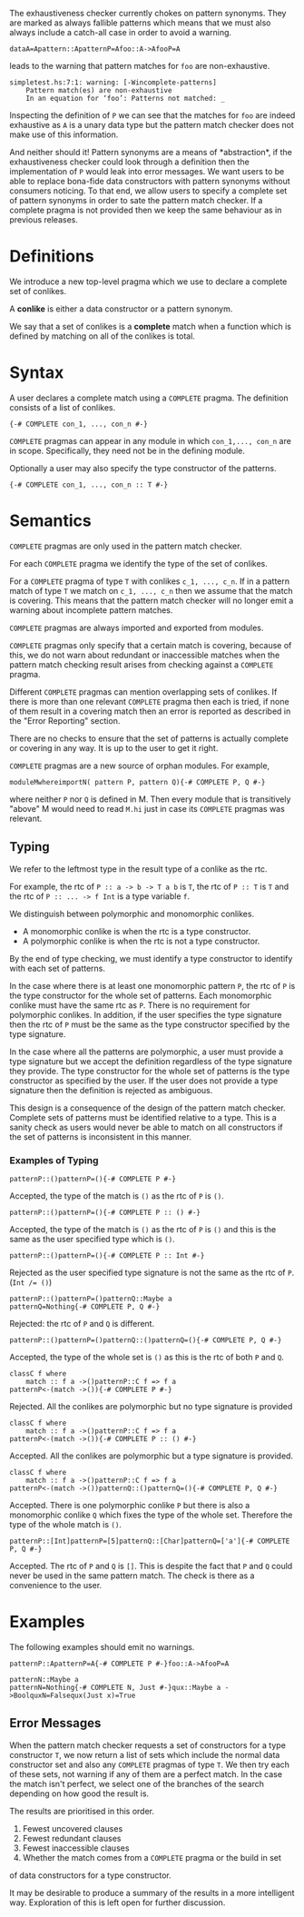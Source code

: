 
The exhaustiveness checker currently chokes on pattern synonyms. 
They are marked as always fallible patterns which means that we must also always include a catch-all case in order to avoid a warning.

```
dataA=Apattern::ApatternP=Afoo::A->AfooP=A
```


leads to the warning that pattern matches for `foo` are non-exhaustive.

```wiki
simpletest.hs:7:1: warning: [-Wincomplete-patterns]
    Pattern match(es) are non-exhaustive
    In an equation for ‘foo’: Patterns not matched: _
```


Inspecting the definition of `P` we can see that the matches for `foo` are indeed exhaustive as `A` is a unary data type but the pattern match checker does not make use of this information.


And neither should it! Pattern synonyms are a means of \*abstraction\*, if the exhaustiveness checker could look through a definition then the implementation of `P` would leak into error messages. 
We want users to be able to replace bona-fide data constructors with pattern synonyms without consumers noticing. 
To that end, we allow users to specify a complete set of pattern synonyms in order to sate the pattern match checker. If a complete pragma is not provided then we keep the same behaviour as in previous releases.

# Definitions


We introduce a new top-level pragma which we use to declare a complete set of conlikes.


A **conlike** is either a data constructor or a pattern synonym.


We say that a set of conlikes is a **complete** match when a function which is defined by matching on all of the conlikes is total.

# Syntax


A user declares a complete match using a `COMPLETE` pragma. The definition consists of a list of conlikes. 

```
{-# COMPLETE con_1, ..., con_n #-}
```

`COMPLETE` pragmas can appear in any module in which `con_1,..., con_n` are in scope. Specifically, they need not be in the defining module.


Optionally a user may also specify the type constructor of the patterns.

```
{-# COMPLETE con_1, ..., con_n :: T #-}
```

# Semantics

`COMPLETE` pragmas are only used in the pattern match checker. 


For each `COMPLETE` pragma we identify the type of the set of conlikes. 


For a `COMPLETE` pragma of type `T` with conlikes `c_1, ..., c_n`. If in a pattern match of type `T` we match on `c_1, ..., c_n` then
we assume that the match is covering. This means that the pattern match checker will no longer emit a warning about incomplete pattern matches. 

`COMPLETE` pragmas are always imported and exported from modules. 

`COMPLETE` pragmas only specify that a certain match is covering, because of this, we do not warn about redundant or inaccessible matches when the pattern match checking result arises
from checking against a `COMPLETE` pragma.


Different `COMPLETE` pragmas can mention overlapping sets of conlikes. If there is more than one relevant `COMPLETE` pragma then each is tried, if none of them result in a covering match then an error is reported
as described in the "Error Reporting" section.


There are no checks to ensure that the set of patterns is actually complete or covering in any way. It is up to the user to get it right.

`COMPLETE` pragmas are a new source of orphan modules. For example,

```
moduleMwhereimportN( pattern P, pattern Q){-# COMPLETE P, Q #-}
```


where neither `P` nor `Q` is defined in M.  Then every module that is
transitively "above" M would need to read `M.hi` just in case its
`COMPLETE` pragmas was relevant.

## Typing


We refer to the leftmost type in the result type of a conlike as the rtc.


For example, the rtc of `P :: a -> b -> T a b` is `T`, the rtc of `P :: T` is `T` and the rtc of `P :: ... -> f Int` is a type variable `f`. 


We distinguish between polymorphic and monomorphic conlikes. 

- A monomorphic conlike is when the rtc is a type constructor.
- A polymorphic conlike is when the rtc is not a type constructor.


By the end of type checking, we must identify a type constructor to identify with each set of patterns. 


In the case where there is at least one monomorphic pattern `P`,  the rtc of `P` is the type constructor for the whole set of patterns. 
Each monomorphic conlike must have the same rtc as `P`.
There is no requirement for polymorphic conlikes.
In addition, if the user specifies the type signature then the rtc of `P` must be the same as the type constructor specified by the type signature. 


In the case where all the patterns are polymorphic, a user must provide a type signature but we accept the definition regardless of the type signature they provide. 
The type constructor for the whole set of patterns is the type constructor as specified by the user. If the user does not provide a type signature then the definition is rejected as ambiguous. 


This design is a consequence of the design of the pattern match checker. Complete sets of patterns must be identified relative to a type. 
This is a sanity check as users would never be able to match on all constructors if the set of patterns is inconsistent in this manner.

### Examples of Typing

```
patternP::()patternP=(){-# COMPLETE P #-}
```


Accepted, the type of the match is `()` as the rtc of `P` is `()`.

```
patternP::()patternP=(){-# COMPLETE P :: () #-}
```


Accepted, the type of the match is `()` as the rtc of `P` is `()` and this is the same as the user specified type which is `()`.

```
patternP::()patternP=(){-# COMPLETE P :: Int #-}
```


Rejected as the user specified type signature is not the same as the rtc of `P`. (`Int /= ()`)

```
patternP::()patternP=()patternQ::Maybe a
patternQ=Nothing{-# COMPLETE P, Q #-}
```


Rejected: the rtc of `P` and `Q` is different.

```
patternP::()patternP=()patternQ::()patternQ=(){-# COMPLETE P, Q #-}
```


Accepted, the type of the whole set is `()` as this is the rtc of both `P` and `Q`.

```
classC f where
    match :: f a ->()patternP::C f => f a
patternP<-(match ->()){-# COMPLETE P #-}
```


Rejected. All the conlikes are polymorphic but no type signature is provided

```
classC f where
    match :: f a ->()patternP::C f => f a
patternP<-(match ->()){-# COMPLETE P :: () #-}
```


Accepted. All the conlikes are polymorphic but a type signature is provided.

```
classC f where
    match :: f a ->()patternP::C f => f a
patternP<-(match ->())patternQ::()patternQ=(){-# COMPLETE P, Q #-}
```


Accepted. There is one polymorphic conlike `P` but there is also a monomorphic conlike `Q` which fixes the type of the whole set. Therefore the type of the whole match is `()`. 

```
patternP::[Int]patternP=[5]patternQ::[Char]patternQ=['a']{-# COMPLETE P, Q #-}
```


Accepted. The rtc of `P` and `Q` is `[]`. This is despite the fact that `P` and `Q` could never be used in the same pattern match. The check is there as a convenience to the user.

# Examples


The following examples should emit no warnings.

```
patternP::ApatternP=A{-# COMPLETE P #-}foo::A->AfooP=A
```

```
patternN::Maybe a
patternN=Nothing{-# COMPLETE N, Just #-}qux::Maybe a ->BoolquxN=Falsequx(Just x)=True
```

## Error Messages


When the pattern match checker requests a set of constructors for a type constructor `T`, we now return a list of sets which include the normal data constructor set and also any `COMPLETE` pragmas of type `T`.
We then try each of these sets, not warning if any of them are a perfect match. In the case the match isn't perfect, we select one of the branches of the search depending on how good the result is.


The results are prioritised in this order.

1. Fewest uncovered clauses
1. Fewest redundant clauses
1. Fewest inaccessible clauses
1. Whether the match comes from a `COMPLETE` pragma or the build in set


of data constructors for a type constructor.


It may be desirable to produce a summary of the results in a more intelligent way. Exploration of this is left open for further discussion.
